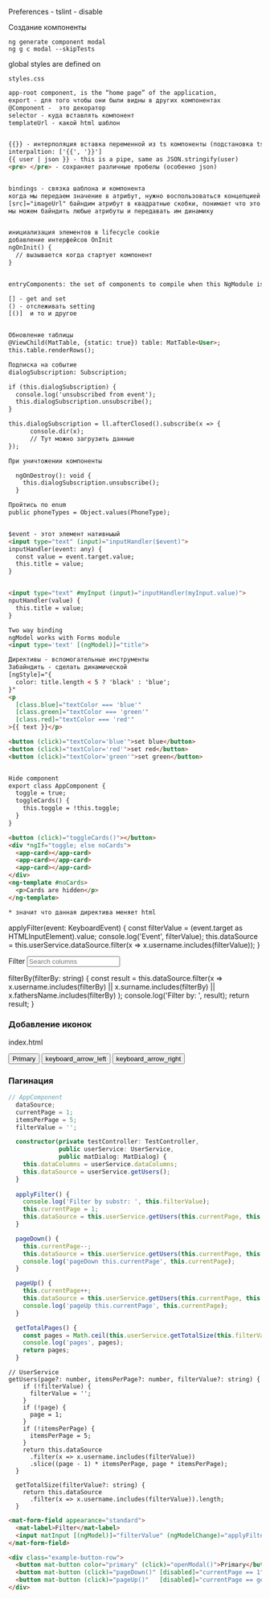 Preferences - tslint - disable


Создание компоненты
```
ng generate component modal
ng g c modal --skipTests
```
global styles are defined on
```
styles.css
```
```html
app-root component, is the “home page” of the application,
export - для того чтобы они были видны в других компонентах
@Component -  это декоратор
selector - куда вставлять компонент
templateUrl - какой html шаблон


{{}} - интерполяция вставка переменной из ts компоненты (подстановка ts|js)
interpaltion: ['{{', '}}']
{{ user | json }} - this is a pipe, same as JSON.stringify(user)
<pre> </pre> - сохраняет различные пробелы (особенно json)


bindings - связка шаблона и компонента
когда мы передаем значение в атрибут, нужно воспользоваться концепцией binding
[src]="imageUrl" байндим атрибут в квадратные скобки, понимает что это значение динамической переменной
мы можем байндить любые атрибуты и передавать им динамику


инициализация элементов в lifecycle cookie 
добавление интерфейсов OnInit
ngOnInit() {
  // вызывается когда стартует компонент
}


entryComponents: the set of components to compile when this NgModule is defined, so that they can be dynamically loaded into the view

[] - get and set
() - отслеживать setting
[()]  и то и другое


Обновление таблицы
@ViewChild(MatTable, {static: true}) table: MatTable<User>;
this.table.renderRows();

Подписка на событие
dialogSubscription: Subscription;

if (this.dialogSubscription) {
  console.log('unsubscribed from event');
  this.dialogSubscription.unsubscribe();
}

this.dialogSubscription = ll.afterClosed().subscribe(x => {
      console.dir(x);
      // Тут можно загрузить данные
});

При уничтожении компоненты

  ngOnDestroy(): void {
    this.dialogSubscription.unsubscribe();
  }

Пройтись по enum
public phoneTypes = Object.values(PhoneType);


$event - этот элемент нативныый
<input type="text" (input)="inputHandler($event)">
inputHandler(event: any) {
  const value = event.target.value;
  this.title = value;
}


<input type="text" #myInput (input)="inputHandler(myInput.value)">
nputHandler(value) {
  this.title = value;
}

Two way binding
ngModel works with Forms module
<input type='text' [(ngModel)]="title">

Директивы - вспомогательные инструменты
Забайндить - сделать динамической  
[ngStyle]="{
  color: title.length < 5 ? 'black' : 'blue';
}"
<p
  [class.blue]="textColor === 'blue'"
  [class.green]="textColor === 'green'"
  [class.red]="textColor === 'red'"
>{{ text }}</p>

<button (click)="textColor='blue'">set blue</button>
<button (click)="textColor='red'">set red</button>
<button (click)="textColor='green'">set green</button>


Hide component
export class AppComponent {
  toggle = true;
  toggleCards() {
    this.toggle = !this.toggle;
  }
}

<button (click)="toggleCards()"></button>
<div *ngIf="toggle; else noCards">
  <app-card></app-card>
  <app-card></app-card>
  <app-card></app-card>
</div>
<ng-template #noCards>
  <p>Cards are hidden</p>
</ng-template>

* значит что данная директива меняет html
```

  applyFilter(event: KeyboardEvent) {
    const filterValue = (event.target as HTMLInputElement).value;
    console.log('Event', filterValue);
    this.dataSource = this.userService.dataSource.filter(x => x.username.includes(filterValue));
  }
  
  <mat-form-field appearance="standard">
  <mat-label>Filter</mat-label>
  <input matInput (keyup)="applyFilter($event)" placeholder="Search columns" #input>
</mat-form-field>

  filterBy(filterBy: string) {
    const result = this.dataSource.filter(x => x.username.includes(filterBy)
      || x.surname.includes(filterBy)
      || x.fathersName.includes(filterBy)
    );
    console.log('Filter by: ', result);
    return result;
  }
  
  
### Добавление иконок
index.html
<link href="https://fonts.googleapis.com/icon?family=Material+Icons" rel="stylesheet">
  
<div class="example-button-row">
  <button mat-button color="primary" (click)="openModal()">Primary</button>
  <button><mat-icon>keyboard_arrow_left</mat-icon></button>
  <button><mat-icon>keyboard_arrow_right</mat-icon></button>
</div>

### Пагинация

```ts
// AppComponent
  dataSource;
  currentPage = 1;
  itemsPerPage = 5;
  filterValue = '';

  constructor(private testController: TestController,
              public userService: UserService,
              public matDialog: MatDialog) {
    this.dataColumns = userService.dataColumns;
    this.dataSource = userService.getUsers();
  }
  
  applyFilter() {
    console.log('Filter by substr: ', this.filterValue);
    this.currentPage = 1;
    this.dataSource = this.userService.getUsers(this.currentPage, this.itemsPerPage, this.filterValue);
  }

  pageDown() {
    this.currentPage--;
    this.dataSource = this.userService.getUsers(this.currentPage, this.itemsPerPage, this.filterValue);
    console.log('pageDown this.currentPage', this.currentPage);
  }

  pageUp() {
    this.currentPage++;
    this.dataSource = this.userService.getUsers(this.currentPage, this.itemsPerPage, this.filterValue);
    console.log('pageUp this.currentPage', this.currentPage);
  }

  getTotalPages() {
    const pages = Math.ceil(this.userService.getTotalSize(this.filterValue) / this.itemsPerPage);
    console.log('pages', pages);
    return pages;
  }
```  

```
// UserService
getUsers(page?: number, itemsPerPage?: number, filterValue?: string) {
    if (!filterValue) {
      filterValue = '';
    }
    if (!page) {
      page = 1;
    }
    if (!itemsPerPage) {
      itemsPerPage = 5;
    }
    return this.dataSource
      .filter(x => x.username.includes(filterValue))
      .slice((page - 1) * itemsPerPage, page * itemsPerPage);
  }

  getTotalSize(filterValue?: string) {
    return this.dataSource
      .filter(x => x.username.includes(filterValue)).length;
  }
```

```html
<mat-form-field appearance="standard">
  <mat-label>Filter</mat-label>
  <input matInput [(ngModel)]="filterValue" (ngModelChange)="applyFilter()" placeholder="Search columns">
</mat-form-field>

<div class="example-button-row">
  <button mat-button color="primary" (click)="openModal()">Primary</button>
  <button mat-button (click)="pageDown()" [disabled]="currentPage == 1"><mat-icon>keyboard_arrow_left</mat-icon></button>
  <button mat-button (click)="pageUp()"   [disabled]="currentPage == getTotalPages()"><mat-icon>keyboard_arrow_right</mat-icon></button>
</div>
```
